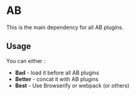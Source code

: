 # AB

This is the main dependency for all AB plugins.

## Usage

You can either :

- **Bad** -  load it before all AB plugins
- **Better** -  concat it with AB plugins
- **Best** - Use Browserify or webpack (or others)